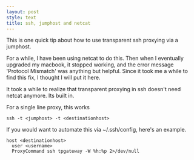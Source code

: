 ```yaml
---
layout: post
style: text
title: ssh, jumphost and netcat
---
```


This is one quick tip about how to use transparent ssh proxying via a jumphost.

For a while, I have been using netcat to do this. Then when I eventually upgraded my macbook, it stopped working, and the error message 'Protocol Mismatch' was anything but helpful. Since it took me a while to find this fix, I thought I will put it here.

It took a while to realize that transparent proxying in ssh doesn't need netcat anymore. Its built in.

For a single line proxy, this works

```
ssh -t <jumphost> -t <destinationhost>
```

If you would want to automate this via ~/.ssh/config, here's an example.

```
host <destinationhost>
  user <username> 
  ProxyCommand ssh tpgateway -W %h:%p 2>/dev/null
```
